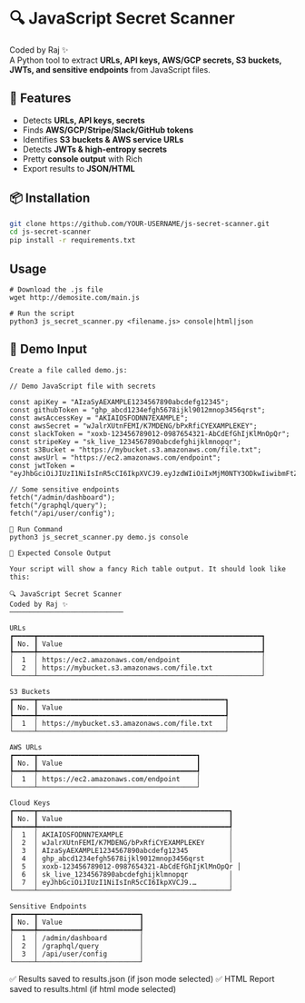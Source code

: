 # 🔍 JavaScript Secret Scanner

Coded by Raj ✨  
A Python tool to extract **URLs, API keys, AWS/GCP secrets, S3 buckets, JWTs, and sensitive endpoints** from JavaScript files.

## 🚀 Features
- Detects **URLs, API keys, secrets**
- Finds **AWS/GCP/Stripe/Slack/GitHub tokens**
- Identifies **S3 buckets & AWS service URLs**
- Detects **JWTs & high-entropy secrets**
- Pretty **console output** with Rich
- Export results to **JSON/HTML**

## 📦 Installation
```bash
git clone https://github.com/YOUR-USERNAME/js-secret-scanner.git
cd js-secret-scanner
pip install -r requirements.txt
```
## Usage
```
# Download the .js file
wget http://demosite.com/main.js

# Run the script
python3 js_secret_scanner.py <filename.js> console|html|json
```
## 📌 Demo Input
```
Create a file called demo.js:

// Demo JavaScript file with secrets

const apiKey = "AIzaSyAEXAMPLE1234567890abcdefg12345";
const githubToken = "ghp_abcd1234efgh5678ijkl9012mnop3456qrst";
const awsAccessKey = "AKIAIOSFODNN7EXAMPLE";
const awsSecret = "wJalrXUtnFEMI/K7MDENG/bPxRfiCYEXAMPLEKEY";
const slackToken = "xoxb-123456789012-0987654321-AbCdEfGhIjKlMnOpQr";
const stripeKey = "sk_live_1234567890abcdefghijklmnopqr";
const s3Bucket = "https://mybucket.s3.amazonaws.com/file.txt";
const awsUrl = "https://ec2.amazonaws.com/endpoint";
const jwtToken = "eyJhbGciOiJIUzI1NiIsInR5cCI6IkpXVCJ9.eyJzdWIiOiIxMjM0NTY3ODkwIiwibmFtZSI6IkpvaG4gRG9lIiwiaWF0IjoxNTE2MjM5MDIyfQ.SflKxwRJSMeKKF2QT4fwpMeJf36POk6yJV_adQssw5c";

// Some sensitive endpoints
fetch("/admin/dashboard");
fetch("/graphql/query");
fetch("/api/user/config");

📌 Run Command
python3 js_secret_scanner.py demo.js console

📌 Expected Console Output

Your script will show a fancy Rich table output. It should look like this:

🔍 JavaScript Secret Scanner
Coded by Raj ✨
────────────────────────────

URLs
┏━━━━━┳━━━━━━━━━━━━━━━━━━━━━━━━━━━━━━━━━━━━━━━━━━━━━━━━━━━━━━━┓
┃ No. ┃ Value                                                 ┃
┡━━━━━╇━━━━━━━━━━━━━━━━━━━━━━━━━━━━━━━━━━━━━━━━━━━━━━━━━━━━━━━┩
│  1  │ https://ec2.amazonaws.com/endpoint                    │
│  2  │ https://mybucket.s3.amazonaws.com/file.txt            │
└─────┴───────────────────────────────────────────────────────┘

S3 Buckets
┏━━━━━┳━━━━━━━━━━━━━━━━━━━━━━━━━━━━━━━━━━━━━━━━━━━━━━┓
┃ No. ┃ Value                                        ┃
┡━━━━━╇━━━━━━━━━━━━━━━━━━━━━━━━━━━━━━━━━━━━━━━━━━━━━━┩
│  1  │ https://mybucket.s3.amazonaws.com/file.txt   │
└─────┴──────────────────────────────────────────────┘

AWS URLs
┏━━━━━┳━━━━━━━━━━━━━━━━━━━━━━━━━━━━━━━━━━━━━━━┓
┃ No. ┃ Value                                 ┃
┡━━━━━╇━━━━━━━━━━━━━━━━━━━━━━━━━━━━━━━━━━━━━━━┩
│  1  │ https://ec2.amazonaws.com/endpoint    │
└─────┴───────────────────────────────────────┘

Cloud Keys
┏━━━━━┳━━━━━━━━━━━━━━━━━━━━━━━━━━━━━━━━━━━━━━━━━━━━━━━┓
┃ No. ┃ Value                                         ┃
┡━━━━━╇━━━━━━━━━━━━━━━━━━━━━━━━━━━━━━━━━━━━━━━━━━━━━━━┩
│  1  │ AKIAIOSFODNN7EXAMPLE                          │
│  2  │ wJalrXUtnFEMI/K7MDENG/bPxRfiCYEXAMPLEKEY      │
│  3  │ AIzaSyAEXAMPLE1234567890abcdefg12345          │
│  4  │ ghp_abcd1234efgh5678ijkl9012mnop3456qrst      │
│  5  │ xoxb-123456789012-0987654321-AbCdEfGhIjKlMnOpQr │
│  6  │ sk_live_1234567890abcdefghijklmnopqr          │
│  7  │ eyJhbGciOiJIUzI1NiIsInR5cCI6IkpXVCJ9.…        │
└─────┴───────────────────────────────────────────────┘

Sensitive Endpoints
┏━━━━━┳━━━━━━━━━━━━━━━━━━━━━━━━━┓
┃ No. ┃ Value                   ┃
┡━━━━━╇━━━━━━━━━━━━━━━━━━━━━━━━━┩
│  1  │ /admin/dashboard        │
│  2  │ /graphql/query          │
│  3  │ /api/user/config        │
└─────┴─────────────────────────┘
```
✅ Results saved to results.json (if json mode selected)
✅ HTML Report saved to results.html (if html mode selected)
